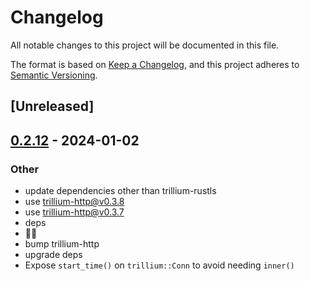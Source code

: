 # Changelog
All notable changes to this project will be documented in this file.

The format is based on [Keep a Changelog](https://keepachangelog.com/en/1.0.0/),
and this project adheres to [Semantic Versioning](https://semver.org/spec/v2.0.0.html).

## [Unreleased]

## [0.2.12](https://github.com/trillium-rs/trillium/compare/trillium-v0.2.11...trillium-v0.2.12) - 2024-01-02

### Other
- update dependencies other than trillium-rustls
- use trillium-http@v0.3.8
- use trillium-http@v0.3.7
- deps
- 📎💬
- bump trillium-http
- upgrade deps
- Expose `start_time()` on `trillium::Conn` to avoid needing `inner()`
